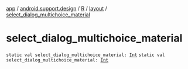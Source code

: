 [app](../../../index.md) / [android.support.design](../../index.md) / [R](../index.md) / [layout](index.md) / [select_dialog_multichoice_material](./select_dialog_multichoice_material.md)

# select_dialog_multichoice_material

`static val select_dialog_multichoice_material: `[`Int`](https://kotlinlang.org/api/latest/jvm/stdlib/kotlin/-int/index.html)
`static val select_dialog_multichoice_material: `[`Int`](https://kotlinlang.org/api/latest/jvm/stdlib/kotlin/-int/index.html)